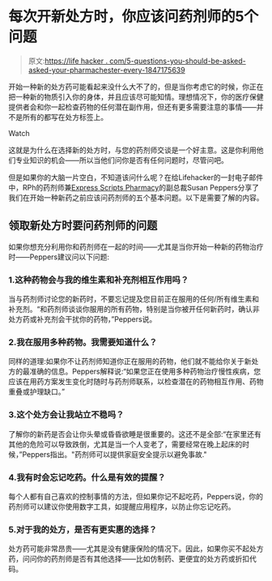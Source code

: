 # 每次开新处方时，你应该问药剂师的5个问题

> 原文:[https://life hacker . com/5-questions-you-should-be-asked-asked-your-pharmachester-every-1847175639](https://lifehacker.com/5-questions-you-should-be-asking-your-pharmacist-every-1847175639)

开始一种新的处方药可能看起来没什么大不了的，但是当你考虑它的时候，你正在把一种新的物质引入你的身体，并且应该尽可能知情。理想情况下，你的医疗保健提供者会和你一起检查药物的任何潜在副作用，但还有更多需要注意的事情——并不是所有的都写在处方标签上。

Watch

这就是为什么在选择新的处方时，与您的药剂师交谈是一个好主意。这是你利用他们专业知识的机会——所以当他们问你是否有任何问题时，尽管问吧。

但是如果你的大脑一片空白，不知道该问什么呢？在给Lifehacker的一封电子邮件中，RPh的药剂师兼[Express Scripts Pharmacy](https://www.express-scripts.com/rx)的副总裁Susan Peppers分享了我们在开始一种新药之前应该问药剂师的五个基本问题。以下是需要了解的内容。

## 领取新处方时要问药剂师的问题

如果你想充分利用你和药剂师在一起的时间——尤其是当你开始一种新的药物治疗时——Peppers建议问以下问题:

### 1.这种药物会与我的维生素和补充剂相互作用吗？

当与药剂师讨论您的新药时，不要忘记提及您目前正在服用的任何/所有维生素和补充剂。“和药剂师谈谈你服用的所有药物，特别是当你被开任何新药时，确认非处方药或补充剂会干扰你的药物，”Peppers说。

### 2.我在服用多种药物。我需要知道什么？

同样的道理:如果你不让药剂师知道你正在服用的药物，他们就不能给你关于新处方的最准确的信息。Peppers解释说:“如果您正在使用多种药物治疗慢性疾病，您应该在用药方案发生变化时随时与药剂师联系，以检查潜在的药物相互作用、药物重叠或护理缺口。”

### 3.这个处方会让我站立不稳吗？

了解你的新药是否会让你头晕或昏昏欲睡是很重要的。这还不是全部:“在家里还有其他的危险可以导致跌倒，尤其是当一个人变老了，需要经常在晚上起床的时候，”Peppers指出。"药剂师可以提供家庭安全提示以避免事故."

### 4.我有时会忘记吃药。什么是有效的提醒？

每个人都有自己喜欢的控制事情的方法，但如果你记不起吃药，Peppers说，你的药剂师可以建议你使用数字工具，如提醒应用程序，以防止你忘记吃药。

### 5.对于我的处方，是否有更实惠的选择？

处方药可能非常昂贵——尤其是没有健康保险的情况下。因此，如果你买不起处方药，问问你的药剂师是否有其他选择——比如仿制药、更便宜的处方药或折扣代码。